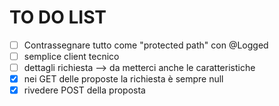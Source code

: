 # TO DO LIST

- [ ] Contrassegnare tutto come "protected path" con @Logged
- [ ] semplice client tecnico
- [ ] dettagli richiesta --> da metterci anche le caratteristiche
- [x] nei GET delle proposte la richiesta è sempre null
- [x] rivedere POST della proposta

